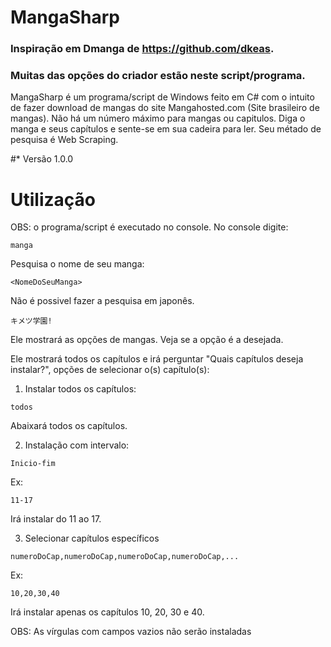 # MangaSharp

### Inspiração em Dmanga de https://github.com/dkeas.
### Muitas das opções do criador estão neste script/programa.


MangaSharp é um programa/script de Windows feito em C# com o intuito de fazer download de mangas do site Mangahosted.com (Site brasileiro de mangas). Não há um número máximo para mangas ou capitulos. Diga o manga e seus capítulos e sente-se em sua cadeira para ler. Seu métado de pesquisa é Web Scraping.


#* Versão 1.0.0

# Utilização

OBS: o programa/script é executado no console.
No console digite:

`manga`

Pesquisa o nome de seu manga:

`<NomeDoSeuManga>`

Não é possivel fazer a pesquisa em japonês.

`キメツ学園!`

Ele mostrará as opções de mangas. Veja se a opção é a desejada.

Ele mostrará todos os capítulos e irá perguntar "Quais capítulos deseja instalar?", opções de selecionar o(s) capítulo(s):

1. Instalar todos os capítulos:
  
  `todos`
  
  Abaixará todos os capítulos.
  
2. Instalação com intervalo:

  `Inicio-fim`
  
  Ex:
  
  `11-17`
  
  Irá instalar do 11 ao 17.

3. Selecionar capítulos específicos

  `numeroDoCap,numeroDoCap,numeroDoCap,numeroDoCap,...`
  
  Ex:
  
  `10,20,30,40`
  
  Irá instalar apenas os capítulos 10, 20, 30 e 40.
  
  OBS: As vírgulas com campos vazios não serão instaladas
